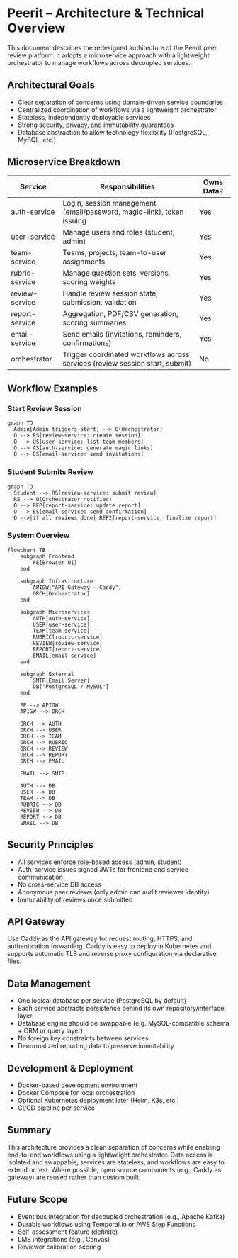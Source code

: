 # Peerit – Architecture & Technical Overview

This document describes the redesigned architecture of the Peerit peer review platform. It adopts a microservice approach with a lightweight orchestrator to manage workflows across decoupled services.

## Architectural Goals

- Clear separation of concerns using domain-driven service boundaries
- Centralized coordination of workflows via a lightweight orchestrator
- Stateless, independently deployable services
- Strong security, privacy, and immutability guarantees
- Database abstraction to allow technology flexibility (PostgreSQL, MySQL, etc.)

## Microservice Breakdown

| Service          | Responsibilities                                                                 | Owns Data? |
|------------------|-----------------------------------------------------------------------------------|------------|
| auth-service     | Login, session management (email/password, magic-link), token issuing            | Yes        |
| user-service     | Manage users and roles (student, admin)                                          | Yes        |
| team-service     | Teams, projects, team-to-user assignments                                         | Yes        |
| rubric-service   | Manage question sets, versions, scoring weights                                  | Yes        |
| review-service   | Handle review session state, submission, validation                              | Yes        |
| report-service   | Aggregation, PDF/CSV generation, scoring summaries                               | Yes        |
| email-service    | Send emails (invitations, reminders, confirmations)                              | Yes        |
| orchestrator     | Trigger coordinated workflows across services (review session start, submit)     | No         |

## Workflow Examples

### Start Review Session
```mermaid
graph TD
  Admin[Admin triggers start] --> O(Orchestrator)
  O --> RS[review-service: create session]
  O --> US[user-service: list team members]
  O --> AS[auth-service: generate magic links]
  O --> ES[email-service: send invitations]
```

### Student Submits Review
```mermaid
graph TD
  Student --> RS[review-service: submit review]
  RS --> O(Orchestrator notified)
  O --> REP[report-service: update report]
  O --> ES[email-service: send confirmation]
  O -->|if all reviews done| REP2[report-service: finalize report]
```

### System Overview
```mermaid
flowchart TB
    subgraph Frontend
        FE[Browser UI]
    end

    subgraph Infrastructure
        APIGW["API Gateway - Caddy"]
        ORCH[Orchestrator]
    end

    subgraph Microservices
        AUTH[auth-service]
        USER[user-service]
        TEAM[team-service]
        RUBRIC[rubric-service]
        REVIEW[review-service]
        REPORT[report-service]
        EMAIL[email-service]
    end

    subgraph External
        SMTP[Email Server]
        DB["PostgreSQL / MySQL"]
    end

    FE --> APIGW
    APIGW --> ORCH

    ORCH --> AUTH
    ORCH --> USER
    ORCH --> TEAM
    ORCH --> RUBRIC
    ORCH --> REVIEW
    ORCH --> REPORT
    ORCH --> EMAIL

    EMAIL --> SMTP

    AUTH --> DB
    USER --> DB
    TEAM --> DB
    RUBRIC --> DB
    REVIEW --> DB
    REPORT --> DB
    EMAIL --> DB
```

## Security Principles

- All services enforce role-based access (admin, student)
- Auth-service issues signed JWTs for frontend and service communication
- No cross-service DB access
- Anonymous peer reviews (only admin can audit reviewer identity)
- Immutability of reviews once submitted

## API Gateway

Use Caddy as the API gateway for request routing, HTTPS, and authentication forwarding. Caddy is easy to deploy in Kubernetes and supports automatic TLS and reverse proxy configuration via declarative files.

## Data Management

- One logical database per service (PostgreSQL by default)
- Each service abstracts persistence behind its own repository/interface layer
- Database engine should be swappable (e.g. MySQL-compatible schema + ORM or query layer)
- No foreign key constraints between services
- Denormalized reporting data to preserve immutability

## Development & Deployment

- Docker-based development environment
- Docker Compose for local orchestration
- Optional Kubernetes deployment later (Helm, K3s, etc.)
- CI/CD pipeline per service

## Summary

This architecture provides a clean separation of concerns while enabling end-to-end workflows using a lightweight orchestrator. Data access is isolated and swappable, services are stateless, and workflows are easy to extend or test. Where possible, open source components (e.g., Caddy as gateway) are reused rather than custom built.

## Future Scope

- Event bus integration for decoupled orchestration (e.g., Apache Kafka)
- Durable workflows using Temporal.io or AWS Step Functions
- Self-assessment feature (definite)
- LMS integrations (e.g., Canvas)
- Reviewer calibration scoring
